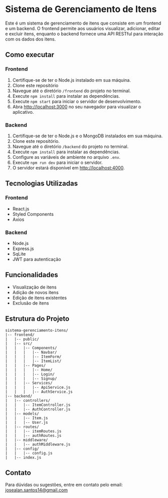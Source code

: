 # Sistema de Gerenciamento de Itens

Este é um sistema de gerenciamento de itens que consiste em um frontend e um backend. O frontend permite aos usuários visualizar, adicionar, editar e excluir itens, enquanto o backend fornece uma API RESTful para interação com os dados dos itens.

## Como executar

### Frontend

1. Certifique-se de ter o Node.js instalado em sua máquina.
2. Clone este repositório
3. Navegue até o diretório `/frontend` do projeto no terminal.
4. Execute `npm install` para instalar as dependências.
5. Execute `npm start` para iniciar o servidor de desenvolvimento.
6. Abra [http://localhost:3000](http://localhost:3000) no seu navegador para visualizar o aplicativo.

### Backend

1. Certifique-se de ter o Node.js e o MongoDB instalados em sua máquina.
2. Clone este repositório.
3. Navegue até o diretório `/backend` do projeto no terminal.
4. Execute `npm install` para instalar as dependências.
5. Configure as variáveis de ambiente no arquivo `.env`.
6. Execute `npm run dev` para iniciar o servidor.
7. O servidor estará disponível em [http://localhost:4000](http://localhost:4000).

## Tecnologias Utilizadas

### Frontend

- React.js
- Styled Components
- Axios

### Backend

- Node.js
- Express.js
- SqLite
- JWT para autenticação

## Funcionalidades

- Visualização de itens
- Adição de novos itens
- Edição de itens existentes
- Exclusão de itens

## Estrutura do Projeto
```
sistema-gerenciamento-itens/
|-- frontend/
|   |-- public/
|   |-- src/
|   |   |-- Components/
|   |   |   |-- Navbar/
|   |   |   |-- ItemForm/
|   |   |   |-- ItemList/
|   |   |-- Pages/
|   |   |   |-- Home/
|   |   |   |-- Login/
|   |   |   |-- Signup/
|   |   |-- Services/
|   |   |   |-- ApiService.js
|   |   |   |-- AuthService.js
|-- backend/
|   |-- controllers/
|   |   |-- ItemController.js
|   |   |-- AuthController.js
|   |-- models/
|   |   |-- Item.js
|   |   |-- User.js
|   |-- routes/
|   |   |-- itemRoutes.js
|   |   |-- authRoutes.js
|   |-- middleware/
|   |   |-- authMiddleware.js
|   |-- config/
|   |   |-- config.js
|   |-- index.js
```
## Contato

Para dúvidas ou sugestões, entre em contato pelo email: josealan.santos14@gmail.com
